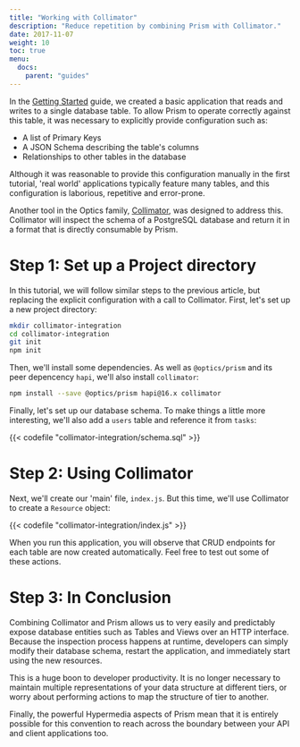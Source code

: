 ```yaml
---
title: "Working with Collimator"
description: "Reduce repetition by combining Prism with Collimator."
date: 2017-11-07
weight: 10
toc: true
menu:
  docs:
    parent: "guides"
---
```


In the [Getting Started](../getting-started) guide, we created a basic application that reads and writes to a single database table. To allow Prism to operate correctly against this table, it was necessary to explicitly provide configuration such as:

- A list of Primary Keys
- A JSON Schema describing the table's columns
- Relationships to other tables in the database

Although it was reasonable to provide this configuration manually in the first tutorial, 'real world' applications typically feature many tables, and this configuration is laborious, repetitive and error-prone.

Another tool in the Optics family, [Collimator](https://github.com/radify/collimator), was designed to address this. Collimator will inspect the schema of a PostgreSQL database and return it in a format that is directly consumable by Prism.

# Step 1: Set up a Project directory

In this tutorial, we will follow similar steps to the previous article, but replacing the explicit configuration with a call to Collimator. First, let's set up a new project directory:

```bash
mkdir collimator-integration
cd collimator-integration
git init
npm init
```

Then, we'll install some dependencies. As well as `@optics/prism` and its peer depencency `hapi`, we'll also install `collimator`:

```bash
npm install --save @optics/prism hapi@16.x collimator
```

Finally, let's set up our database schema. To make things a little more interesting, we'll also add a `users` table and reference it from `tasks`:

{{< codefile "collimator-integration/schema.sql" >}}

# Step 2: Using Collimator

Next, we'll create our 'main' file, `index.js`. But this time, we'll use Collimator to create a `Resource` object:

{{< codefile "collimator-integration/index.js" >}}

When you run this application, you will observe that CRUD endpoints for each table are now created automatically. Feel free to test out some of these actions.

# Step 3: In Conclusion

Combining Collimator and Prism allows us to very easily and predictably expose database entities such as Tables and Views over an HTTP interface. Because the inspection process happens at runtime, developers can simply modify their database schema, restart the application, and immediately start using the new resources.

This is a huge boon to developer productivity. It is no longer necessary to maintain multiple representations of your data structure at different tiers, or worry about performing actions to map the structure of tier to another.

Finally, the powerful Hypermedia aspects of Prism mean that it is entirely possible for this convention to reach across the boundary between your API and client applications too.
